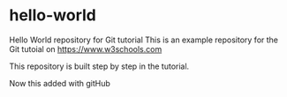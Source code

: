 # hello-world
Hello World repository for Git tutorial
This is an example repository for the Git tutoial on https://www.w3schools.com

This repository is built step by step in the tutorial.

Now this added with gitHub
